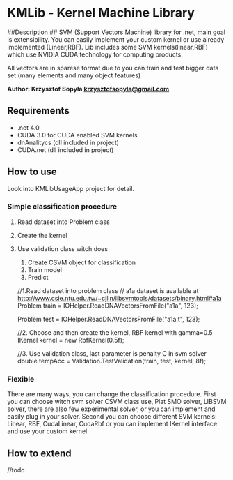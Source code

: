﻿# KMLib - Kernel Machine Library #

##Description ##
SVM (Support Vectors Machine) library for .net, main goal is extensibility. You can easily implement your custom kernel or use already implemented (Linear,RBF). Lib includes some SVM kernels(linear,RBF) which use NVIDIA CUDA technology for computing products. 

All vectors are in sparese format due to you can train and test bigger data set (many elements and many object features)

__Author: Krzysztof Sopyła <krzysztofsopyla@gmail.com>__

## Requirements ##
- .net 4.0 
- CUDA 3.0 for CUDA enabled SVM kernels
- dnAnalitycs (dll  included in project)
- CUDA.net (dll included in project)

## How to use ##
Look into KMLibUsageApp project for detail.

### Simple classification procedure
1. Read dataset into Problem class
2. Create the kernel
3. Use validation class witch does
	1. Create CSVM object for classification 
	2. Train model
	3. Predict

	//1.Read dataset into problem class
	//	a1a dataset is available at http://www.csie.ntu.edu.tw/~cjlin/libsvmtools/datasets/binary.html#a1a
	Problem<SparseVector> train = IOHelper.ReadDNAVectorsFromFile("a1a", 123);

    Problem<SparseVector> test = IOHelper.ReadDNAVectorsFromFile("a1a.t", 123);

	//2. Choose and then create the kernel, RBF kernel with gamma=0.5
	IKernel<SparseVector> kernel = new RbfKernel(0.5f);
	
	//3. Use validation class, last parameter is penalty C in svm solver
	double tempAcc = Validation.TestValidation(train, test, kernel, 8f);

### Flexible
There are many ways, you can change the classification procedure. 
First you can choose witch svm solver CSVM class use, Plat SMO solver, LIBSVM solver, there are also few experimental solver, or you can implement and easily plug in your solver.
Second you can choose different SVM kernels: Linear, RBF, CudaLinear, CudaRbf or you can implement 
	IKernel<TProblemElements>
interface and use your custom kernel.



## How to extend ##
//todo